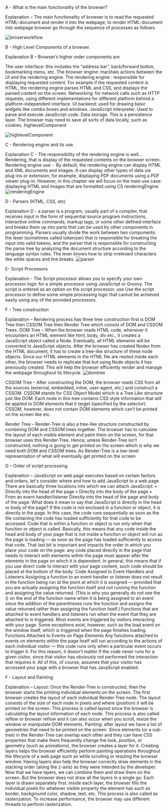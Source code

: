 A - What is the main functionality of the browser?


Explanation – The main functionality of browser is to read the requested HTML-document and render it into the webpage, to render HTML-document into webpage browser go through the sequence of processes as follows.


![broserworkflow](https://user-images.githubusercontent.com/100768787/213912976-6887f9ea-7d9f-4fc5-bae6-c8a504b20a63.png)


B - High Level Components of a browser.

Explanation B – Browser’s higher order components are

The user interface: this includes the “address bar”, back/forward button, bookmarking menu, etc.
The browser engine: marshals actions between the UI and the rendering engine.
The rendering engine : responsible for displaying requested content. For example if the requested content is HTML, the rendering engine parses HTML and CSS, and displays the parsed content on the screen.
Networking: for network calls such as HTTP requests, using different implementations for different platform behind a platform-independent interface.
UI backend: used for drawing basic widgets like combo boxes and windows.
JavaScript interpreter. Used to parse and execute JavaScript code.
Data storage. This is a persistence layer. The browser may need to save all sorts of data locally, such as cookies.
highlevelComponent

![highlevelComponent](https://user-images.githubusercontent.com/100768787/213912980-095a0581-811c-446e-8451-ed7a62bd6d4e.png)


C - Rendering engine and its use.

Explanation C - The responsibility of the rendering engine is well... Rendering, that is display of the requested contents on the browser screen. Rendering engine use: - By default, the rendering engine can display HTML and XML documents and images. It can display other types of data via plug-ins or extension; for example, displaying PDF documents using a PDF viewer plug-in. However, in this chapter we will focus on the main use case: displaying HTML and images that are formatted using CS renderingEngine
![renderingEngine](https://user-images.githubusercontent.com/100768787/213912983-705bebc7-01ab-4bed-91eb-c4a1d1e6c220.png)



D - Parsers (HTML, CSS, etc)

Explanation D - a parser is a program, usually part of a compiler, that receives input in the form of sequential source program instructions, interactive online commands, markup tags, or some other defined interface and breaks them up into parts that can be used by other components in programming. Parsers usually divide the work between two components: the lexer (sometimes called tokenizer) that is responsible for breaking the input into valid tokens, and the parser that is responsible for constructing the parse tree by analyzing the document structure according to the language syntax rules. The lexer knows how to strip irrelevant characters like white spaces and line breaks.
![parser](https://user-images.githubusercontent.com/100768787/213912986-7b350360-2d7e-4e01-8d0b-df41476e65ba.png)


   
   
E- Script Processors

Explanation - The Script processor allows you to specify your own processor logic for a simple processor using JavaScript or Groovy. The script is entered as an option on the script processor. use Use the script processor to define some simple processing logic that cannot be achieved easily using any of the provided processors.



F - Tree construction

Explanation – Rendering process has three tree construction first is DOM Tree then CSSOM Tree then Render Tree which consist of DOM and CSSOM Trees. DOM Tree – When the browser reads HTML code, whenever it encounters an HTML element like html, body, div etc., it creates a JavaScript object called a Node. Eventually, all HTML elements will be converted to JavaScript objects. After the browser has created Nodes from the HTML document, it has to create a tree-like structure of these node objects. Since our HTML elements in the HTML file are nested inside each other, the browser needs to replicate that but using Node objects it has previously created. This will help the browser efficiently render and manage the webpage throughout its lifecycle.
![domtree](https://user-images.githubusercontent.com/100768787/213912982-5aa7910e-eef3-4773-90da-fb424c933c14.png)



CSSOM Tree –
After constructing the DOM, the browser reads CSS from all the sources (external, embedded, inline, user-agent, etc.) and construct a CSSOM. CSSOM stands for CSS Object Model which is a Tree Like structure just like DOM. Each node in this tree contains CSS style information that will be applied to DOM elements that it target (specified by the selector). CSSOM, however, does not contain DOM elements which can’t be printed on the screen like etc.



Render Tree –
Render-Tree is also a tree-like structure constructed by combining DOM and CSSOM trees together. The browser has to calculate the layout of each visible element and paint them on the screen, for that browser uses this Render-Tree. Hence, unless Render-Tree isn’t constructed, nothing is going to get printed on the screen which is why we need both DOM and CSSOM trees. As Render-Tree is a low-level representation of what will eventually get printed on the screen



G – Order of script processing


Explanation – JavaScript on web page executes based on certain factors and orders, let's consider where and how to add JavaScript to a web page There are basically three locations into which we can attach JavaScript: • Directly into the head of the page • Directly into the body of the page • From an event handler/listener Directly into the head of the page and body of the page: What does it mean to say that JavaScript is directly in the head or body of the page? If the code is not enclosed in a function or object, it is directly in the page. In this case, the code runs sequentially as soon as the file containing the code has loaded sufficiently for that code to be accessed. Code that is within a function or object is run only when that function or object is called. Basically, this means that any code inside the head and body of your page that is not inside a function or object will run as the page is loading — as soon as the page has loaded sufficiently to access that code. That last bit is important and impacts the order in which you place your code on the page: any code placed directly in the page that needs to interact with elements within the page must appear after the elements in the page on which it is dependent. In general, this means that if you use direct code to interact with your page content, such code should be placed at the bottom of the body. Code Assigned to Event Handlers and Listeners Assigning a function to an event handler or listener does not result in the function being run at the point at which it is assigned — provided that you are actually assigning the function itself and not running the function and assigning the value returned. (This is why you generally do not see the () on the end of the function name when it is being assigned to an event since the addition of the parentheses runs the function and assigns the value returned rather than assigning the function itself.) Functions that are attached to event handlers and listeners run when the event that they are attached to is triggered. Most events are triggered by visitors interacting with your page. Some exceptions exist, however, such as the load event on the window itself, which is triggered when the page finishes loading. Functions Attached to Events on Page Elements Any functions attached to events on elements within the page itself will run according to the actions of each individual visitor — this code runs only when a particular event occurs to trigger it. For this reason, it doesn't matter if the code never runs for a given visitor, since that visitor has obviously not performed the interaction that requires it. All of this, of course, assumes that your visitor has accessed your page with a browser that has JavaScript enabled.

F - Layout and Painting


Explanation – Layout: Once the Render-Tree is constructed, then the browser starts the printing individual elements on the screen. The first browser creates the layout of each individual Render-Tree node. The layout consists of the size of each node in pixels and where (position) it will be printed on the screen. This process is called layout since the browser is calculating the layout information of each node. This process is also called reflow or browser reflow and it can also occur when you scroll, resize the window or manipulate DOM elements. Painting: after layout we have a list of geometries that need to be printed on the screen. Since elements (or a sub-tree) in the Render-Tree can overlap each other and they can have CSS properties that make them frequently change the look, position, or geometry (such as animations), the browser creates a layer for it. Creating layers helps the browser efficiently perform painting operations throughout the lifecycle of a web page such as while scrolling or resizing the browser window. Having layers also help the browser correctly draw elements in the stacking order (along the z-axis) as they were intended by the developer. Now that we have layers, we can combine them and draw them on the screen. But the browser does not draw all the layers in a single go. Each layer is drawn separately first. Inside each layer, the browser fills the individual pixels for whatever visible property the element has such as border, background color, shadow, text, etc. This process is also called as rasterization. To increase performance, the browser may use different threads to perform rasterization.
